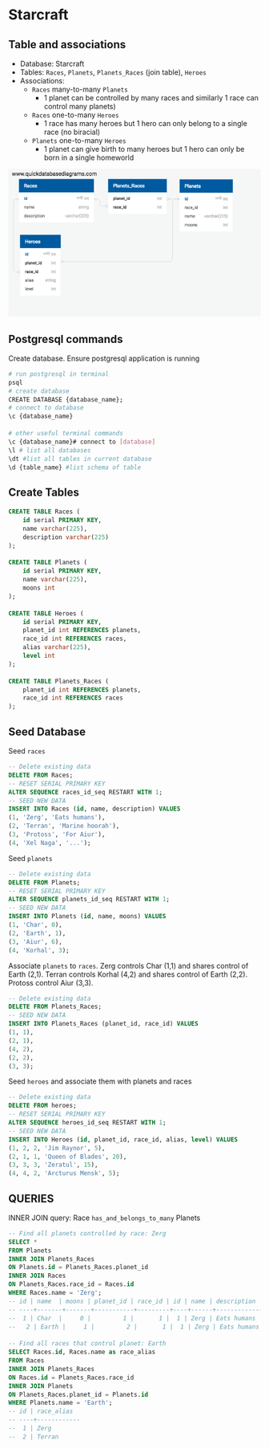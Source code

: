 # Starcraft

## Table and associations
- Database: Starcraft
- Tables: `Races`, `Planets`, `Planets_Races` (join table), `Heroes`
- Associations:
  - `Races` many-to-many `Planets` 
    - 1 planet can be controlled by many races and similarly 1 race can control many planets)
  - `Races` one-to-many `Heroes`
    - 1 race has many heroes but 1 hero can only belong to a single race (no biracial)
  - `Planets` one-to-many `Heroes`
    - 1 planet can give birth to many heroes but 1 hero can only be born in a single homeworld 

![relational db](/draw.png)

## Postgresql commands
Create database. Ensure postgresql application is running
```bash
# run postgresql in terminal
psql
# create database
CREATE DATABASE {database_name};
# connect to database
\c {database_name}

# other useful terminal commands
\c {database_name}# connect to [database] 
\l # list all databases
\dt #list all tables in current database
\d {table_name} #list schema of table
```
## Create Tables

```sql
CREATE TABLE Races (
    id serial PRIMARY KEY,
    name varchar(225),
    description varchar(225)
);

CREATE TABLE Planets (
    id serial PRIMARY KEY,
    name varchar(225),
    moons int
);

CREATE TABLE Heroes (
    id serial PRIMARY KEY,
    planet_id int REFERENCES planets,
    race_id int REFERENCES races,
    alias varchar(225),
    level int
);

CREATE TABLE Planets_Races (
    planet_id int REFERENCES planets,
    race_id int REFERENCES races
);
```

## Seed Database
Seed `races`
```sql
-- Delete existing data
DELETE FROM Races;
-- RESET SERIAL PRIMARY KEY
ALTER SEQUENCE races_id_seq RESTART WITH 1;
-- SEED NEW DATA
INSERT INTO Races (id, name, description) VALUES
(1, 'Zerg', 'Eats humans'),
(2, 'Terran', 'Marine hoorah'),
(3, 'Protoss', 'For Aiur'),
(4, 'Xel Naga', '...');
```

Seed `planets`
```sql
-- Delete existing data
DELETE FROM Planets;
-- RESET SERIAL PRIMARY KEY
ALTER SEQUENCE planets_id_seq RESTART WITH 1;
-- SEED NEW DATA
INSERT INTO Planets (id, name, moons) VALUES
(1, 'Char', 0),
(2, 'Earth', 1),
(3, 'Aiur', 6),
(4, 'Korhal', 3);

```

Associate `planets` to `races`. Zerg controls Char (1,1) and shares control of Earth (2,1). Terran controls Korhal (4,2) and shares control of Earth (2,2). Protoss control Aiur (3,3).
```sql
-- Delete existing data
DELETE FROM Planets_Races;
-- SEED NEW DATA
INSERT INTO Planets_Races (planet_id, race_id) VALUES
(1, 1),
(2, 1),
(4, 2),
(2, 2),
(3, 3);
```

Seed `heroes` and associate them with planets and races
```sql
-- Delete existing data
DELETE FROM heroes;
-- RESET SERIAL PRIMARY KEY
ALTER SEQUENCE heroes_id_seq RESTART WITH 1;
-- SEED NEW DATA
INSERT INTO Heroes (id, planet_id, race_id, alias, level) VALUES
(1, 2, 2, 'Jim Raynor', 5),
(2, 1, 1, 'Queen of Blades', 20),
(3, 3, 3, 'Zeratul', 15),
(4, 4, 2, 'Arcturus Mensk', 5);
```

## QUERIES
INNER JOIN query: Race `has_and_belongs_to_many` Planets
```sql
-- Find all planets controlled by race: Zerg
SELECT *
FROM Planets
INNER JOIN Planets_Races
ON Planets.id = Planets_Races.planet_id
INNER JOIN Races
ON Planets_Races.race_id = Races.id
WHERE Races.name = 'Zerg';
-- id | name  | moons | planet_id | race_id | id | name | description
-- ----+-------+-------+-----------+---------+----+------+-------------
--  1 | Char  |     0 |         1 |       1 |  1 | Zerg | Eats humans
--   2 | Earth |     1 |         2 |       1 |  1 | Zerg | Eats humans

-- Find all races that control planet: Earth 
SELECT Races.id, Races.name as race_alias
FROM Races
INNER JOIN Planets_Races
ON Races.id = Planets_Races.race_id
INNER JOIN Planets
ON Planets_Races.planet_id = Planets.id
WHERE Planets.name = 'Earth';
-- id | race_alias
-- ----+------------
--  1 | Zerg
--  2 | Terran

```
